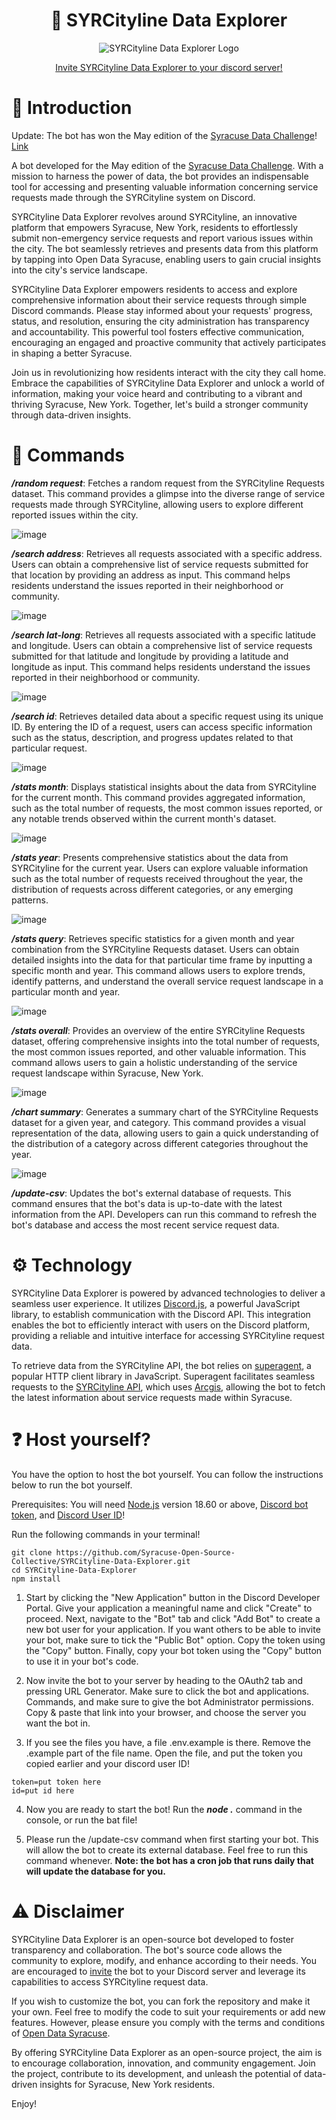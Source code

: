 <div align="center">

# 🤖 SYRCityline Data Explorer

![SYRCityline Data Explorer Logo](https://github.com/Syracuse-Open-Source-Collective/SYRCityline-Data-Explorer/assets/65987360/57c13ddc-15a4-41e6-b315-463e50385f47)

</p>

[Invite SYRCityline Data Explorer to your discord server!](https://www.josephcarmosino.com/invite-SYRCityline-Data-Explorer)

</div>

# 🧠 Introduction

Update: The bot has won the May edition of the [Syracuse Data Challenge](https://data.syr.gov/pages/data-challenge)! [Link](https://data.syr.gov/pages/d5838bcbb4434ee39c82dbd13e06aa25)

A bot developed for the May edition of the [Syracuse Data Challenge](https://data.syr.gov/pages/data-challenge). With a mission to harness the power of data, the bot provides an indispensable tool for accessing and presenting valuable information concerning service requests made through the SYRCityline system on Discord.

SYRCityline Data Explorer revolves around SYRCityline, an innovative platform that empowers Syracuse, New York, residents to effortlessly submit non-emergency service requests and report various issues within the city. The bot seamlessly retrieves and presents data from this platform by tapping into Open Data Syracuse, enabling users to gain crucial insights into the city's service landscape.

SYRCityline Data Explorer empowers residents to access and explore comprehensive information about their service requests through simple Discord commands. Please stay informed about your requests' progress, status, and resolution, ensuring the city administration has transparency and accountability. This powerful tool fosters effective communication, encouraging an engaged and proactive community that actively participates in shaping a better Syracuse.

Join us in revolutionizing how residents interact with the city they call home. Embrace the capabilities of SYRCityline Data Explorer and unlock a world of information, making your voice heard and contributing to a vibrant and thriving Syracuse, New York. Together, let's build a stronger community through data-driven insights.

# 💬 Commands

**_/random request_**: Fetches a random request from the SYRCityline Requests dataset. This command provides a glimpse into the diverse range of service requests made through SYRCityline, allowing users to explore different reported issues within the city.

![image](https://github.com/Syracuse-Open-Source-Collective/SYRCityline-Data-Explorer/assets/65987360/461e0831-4e48-46b9-90cd-dc8c9eb7f974)

**_/search address_**: Retrieves all requests associated with a specific address. Users can obtain a comprehensive list of service requests submitted for that location by providing an address as input. This command helps residents understand the issues reported in their neighborhood or community.

![image](https://github.com/Syracuse-Open-Source-Collective/SYRCityline-Data-Explorer/assets/65987360/94d8f826-9eab-4287-b1d7-de3251c5008a)

**_/search lat-long_**: Retrieves all requests associated with a specific latitude and longitude. Users can obtain a comprehensive list of service requests submitted for that latitude and longitude by providing a latitude and longitude as input. This command helps residents understand the issues reported in their neighborhood or community.

![image](https://github.com/Syracuse-Open-Source-Collective/SYRCityline-Data-Explorer/assets/65987360/0eca609a-bd18-48b7-ad3d-6f40f1256742)

**_/search id_**: Retrieves detailed data about a specific request using its unique ID. By entering the ID of a request, users can access specific information such as the status, description, and progress updates related to that particular request.

![image](https://github.com/Syracuse-Open-Source-Collective/SYRCityline-Data-Explorer/assets/65987360/ff82c361-fdc7-4e69-a7c9-295789a8c148)

**_/stats month_**: Displays statistical insights about the data from SYRCityline for the current month. This command provides aggregated information, such as the total number of requests, the most common issues reported, or any notable trends observed within the current month's dataset.

![image](https://github.com/Syracuse-Open-Source-Collective/SYRCityline-Data-Explorer/assets/65987360/3e5c5d1d-7951-4fc6-ac61-2240ea9aba9c)

**_/stats year_**: Presents comprehensive statistics about the data from SYRCityline for the current year. Users can explore valuable information such as the total number of requests received throughout the year, the distribution of requests across different categories, or any emerging patterns.

![image](https://github.com/Syracuse-Open-Source-Collective/SYRCityline-Data-Explorer/assets/65987360/f6bd0637-5ee0-4ecb-978a-36d90156485a)

**_/stats query_**: Retrieves specific statistics for a given month and year combination from the SYRCityline Requests dataset. Users can obtain detailed insights into the data for that particular time frame by inputting a specific month and year. This command allows users to explore trends, identify patterns, and understand the overall service request landscape in a particular month and year.

![image](https://github.com/Syracuse-Open-Source-Collective/SYRCityline-Data-Explorer/assets/65987360/bc71d2c0-249c-4430-91c6-8397bf7c8fc8)

**_/stats overall_**: Provides an overview of the entire SYRCityline Requests dataset, offering comprehensive insights into the total number of requests, the most common issues reported, and other valuable information. This command allows users to gain a holistic understanding of the service request landscape within Syracuse, New York.

![image](https://github.com/Syracuse-Open-Source-Collective/SYRCityline-Data-Explorer/assets/65987360/a007f25d-1d0a-41e5-bff0-b61ae2d0fb62)

**_/chart summary_**: Generates a summary chart of the SYRCityline Requests dataset for a given year, and category. This command provides a visual representation of the data, allowing users to gain a quick understanding of the distribution of a category across different categories throughout the year.

![image](https://github.com/Syracuse-Open-Source-Collective/SYRCityline-Data-Explorer/assets/65987360/3def6a63-8dff-4d0b-9e61-54302cec326d)

**_/update-csv_**: Updates the bot's external database of requests. This command ensures that the bot's data is up-to-date with the latest information from the API. Developers can run this command to refresh the bot's database and access the most recent service request data.

# ⚙️ Technology

SYRCityline Data Explorer is powered by advanced technologies to deliver a seamless user experience. It utilizes [Discord.js](https://github.com/discordjs/discord.js), a powerful JavaScript library, to establish communication with the Discord API. This integration enables the bot to efficiently interact with users on the Discord platform, providing a reliable and intuitive interface for accessing SYRCityline request data.

To retrieve data from the SYRCityline API, the bot relies on [superagent](https://github.com/ladjs/superagent), a popular HTTP client library in JavaScript. Superagent facilitates seamless requests to the [SYRCityline API](https://data.syr.gov/datasets/0d58a53ccb22457990161d756ed8a870_0/api), which uses [Arcgis](https://developers.arcgis.com/rest/), allowing the bot to fetch the latest information about service requests made within Syracuse.

# ❓ Host yourself?

You have the option to host the bot yourself. You can follow the instructions below to run the bot yourself.

Prerequisites: You will need [Node.js](https://nodejs.org/en/download) version 18.60 or above, [Discord bot token](https://discord.com/developers/applications), and [Discord User ID](https://www.businessinsider.com/guides/tech/discord-id#:~:text=To%20find%20a%20user's%20Discord,sidebar%20and%20select%20Copy%20ID.)!

Run the following commands in your terminal!

```
git clone https://github.com/Syracuse-Open-Source-Collective/SYRCityline-Data-Explorer.git
cd SYRCityline-Data-Explorer
npm install
```

1. Start by clicking the "New Application" button in the Discord Developer Portal.
   Give your application a meaningful name and click "Create" to proceed.
   Next, navigate to the "Bot" tab and click "Add Bot" to create a new bot user for your application.
   If you want others to be able to invite your bot, make sure to tick the "Public Bot" option.
   Copy the token using the "Copy" button.
   Finally, copy your bot token using the "Copy" button to use it in your bot's code.

2. Now invite the bot to your server by heading to the OAuth2 tab and pressing URL Generator. Make sure to click the bot and applications. Commands, and make sure to give the bot Administrator permissions. Copy & paste that link into your browser, and choose the server you want the bot in.

3. If you see the files you have, a file .env.example is there. Remove the .example part of the file name. Open the file, and put the token you copied earlier and your discord user ID!

```
token=put token here
id=put id here
```

4. Now you are ready to start the bot! Run the **_node ._** command in the console, or run the bat file!

5. Please run the /update-csv command when first starting your bot. This will allow the bot to create its external database. Feel free to run this command whenever. **Note: the bot has a cron job that runs daily that will update the database for you.**

# ⚠️ Disclaimer

SYRCityline Data Explorer is an open-source bot developed to foster transparency and collaboration. The bot's source code allows the community to explore, modify, and enhance according to their needs. You are encouraged to [invite](https://www.josephcarmosino.com/invite-SYRCityline-Data-Explorer) the bot to your Discord server and leverage its capabilities to access SYRCityline request data.

If you wish to customize the bot, you can fork the repository and make it your own. Feel free to modify the code to suit your requirements or add new features. However, please ensure you comply with the terms and conditions of [Open Data Syracuse](https://data.syr.gov/pages/termsofuse). 

By offering SYRCityline Data Explorer as an open-source project, the aim is to encourage collaboration, innovation, and community engagement. Join the project, contribute to its development, and unleash the potential of data-driven insights for Syracuse, New York residents.

Enjoy!
